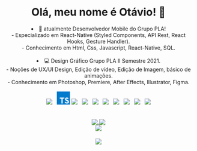 <div align="center">
 <h1>Olá, meu nome é Otávio! 👋</h1>

<li> 🔭 atualmente Desenvolvedor Mobile do Grupo PLA!</li>
- Especializado em React-Native (Styled Components, API Rest, React Hooks, Gesture Handler).
<br/>
- Conhecimento em Html, Css, Javascript, React-Native, SQL.
<br/>
<br/>
<li>💻 Design Gráfico Grupo PLA II Semestre 2021.</li>
- Noções de UX/UI Design, Edição de vídeo, Edição de Imagem, básico de animações.
<br/>
- Conhecimento em Photoshop, Premiere, After Effects, Illustrator, Figma.
<br/>
<br/>
 
<div>
  <img src="https://upload.wikimedia.org/wikipedia/commons/thumb/9/99/Unofficial_JavaScript_logo_2.svg/1024px-Unofficial_JavaScript_logo_2.svg.png" height="35px"/>
  &nbsp;  
  <img src="https://raw.githubusercontent.com/github/explore/80688e429a7d4ef2fca1e82350fe8e3517d3494d/topics/typescript/typescript.png" height="35px"/>
  <img src="https://upload.wikimedia.org/wikipedia/commons/thumb/a/a7/React-icon.svg/640px-React-icon.svg.png" height="35px"/> 
  &nbsp;
  <img src="https://thidu.dev/images/Nodejs.svg" height="35px"/> 
  &nbsp;
  <img src="https://upload.wikimedia.org/wikipedia/commons/thumb/9/97/Sqlite-square-icon.svg/2048px-Sqlite-square-icon.svg.png" height="35px"/>
  &nbsp;
  <img src="https://i.pinimg.com/originals/17/06/c9/1706c9f16bd08eb5e03f1df3e0a94a1c.png" height="35px"/>
  &nbsp;
 <img src="https://upload.wikimedia.org/wikipedia/commons/2/20/Photoshop_CC_icon.png" height="35px"/>
  &nbsp;
 <img src="https://upload.wikimedia.org/wikipedia/commons/thumb/f/fb/Adobe_Illustrator_CC_icon.svg/2101px-Adobe_Illustrator_CC_icon.svg.png" height="35px"/>
  &nbsp;
 <img src="https://upload.wikimedia.org/wikipedia/commons/thumb/c/cb/Adobe_After_Effects_CC_icon.svg/512px-Adobe_After_Effects_CC_icon.svg.png" height="35px"/>
  &nbsp;
 <img src="https://cdn.worldvectorlogo.com/logos/firebase-1.svg" height="35px"/>
</div>
 
<br/>
<br/>
 
 <a href="https://github.com/otaviostasiak">
  <img align="center" height="150em" src="https://github-readme-stats.vercel.app/api?username=otaviostasiak&show_icons=true&layout=compact&theme=radical" />
</a>
 
 <a href="https://github.com/otaviostasiak">
  <img align="center" height="150em" src="https://github-readme-stats.vercel.app/api/top-langs/?username=otaviostasiak&layout=compact&theme=radical" />
</a>
 
<div align="center">
 
  <a href="https://www.linkedin.com/in/ot%C3%A1vio-henrique-stasiak-425751228/" target="_blank">
   <img src="https://img.shields.io/badge/-LinkedIn-%230077B5?style=for-the-badge&logo=linkedin&logoColor=white" target="_blank">
 </a> 
<br/>
<br/>
  <a href="mailto:otaviostasiakdev@outlook.com">
   <img src="https://img.shields.io/badge/-Gmail-%23333?style=for-the-badge&logo=gmail&logoColor=white" target="_blank">
 </a>
 
</div>




